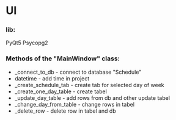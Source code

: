 # UI #

### lib: ###
PyQt5
Psycopg2

### Methods of the "MainWindow" class: ###
*	_connect_to_db - connect to database "Schedule"
*	datetime  - add time in project
*	_create_sсhedule_tab - create tab for selected day of week
*	_create_one_day_table - create tabel 
*	_update_day_table - add rows from db and other update tabel 
*	_change_day_from_table - change rows in tabel
*	_delete_row - delete row in tabel and db